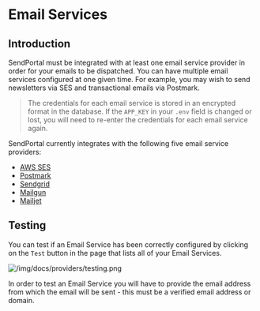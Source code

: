 # Email Services

## Introduction
SendPortal must be integrated with at least one email service provider in order for your emails to be dispatched. You can have multiple email services configured at one given time. For example, you may wish to send newsletters via SES and transactional emails via Postmark.

> The credentials for each email service is stored in an encrypted format in the database. If the `APP_KEY` in your `.env` field is changed or lost, you will need to re-enter the credentials for each email service again.

SendPortal currently integrates with the following five email service providers:

- [AWS SES](/docs/v1/email-services/aws)
- [Postmark](/docs/v1/email-services/postmark)
- [Sendgrid](/docs/v1/email-services/sendgrid)
- [Mailgun](/docs/v1/email-services/mailgun)
- [Mailjet](/docs/v1/email-services/mailjet)

## Testing

You can test if an Email Service has been correctly configured by clicking on the `Test` button in the page that lists all of your Email Services.  

![/img/docs/providers/testing.png](/img/docs/providers/testing.png)

In order to test an Email Service you will have to provide the email address from which the email will be sent - this must be a verified email address or domain.
